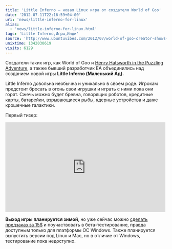 ```yaml
---
title: 'Little Inferno – новая Linux игра от создателя World of Goo'
date: '2012-07-11T22:16:59+04:00'
uri: 'news/little-inferno-for-linux'
alias: 
  - 'news/little-inferno-for-linux.html'
tags: 'Little Inferno,Игры,Инди'
source: 'http://www.ubuntuvibes.com/2012/07/world-of-goo-creator-shows-new-linux.html'
unixtime: 1342030619
visits: 6129
---
```

Создатели таких игр, как World of Goo и [Henry Hatsworth in the Puzzling Adventure](http://en.wikipedia.org/wiki/Henry_Hatsworth_in_the_Puzzling_Adventure), а также бывший разработчик EA объединились над созданием новой игры **Little Inferno (Маленький Ад).**

Little Inferno довольна необычна и уникально в своем роде. Игрокам предстоит бросать в огонь свои игрушки и играть с ними пока они горят. Сжечь можно будет бревна, говорящих роботов, кредитные карты, батарейки, взрывающиеся рыбы, ядерные устройства и даже крошечные галактики.

Первый тизер:

 <iframe src="https://www.youtube.com/embed/-0TniR3Ghxc" frameborder="0" width="500" height="281"></iframe>

**Выход игры планируется зимой**, но уже сейчас можно [сделать предзаказ за 15$](http://tomorrowcorporation.com/littleinferno) и поучаствовать в бета-тестирование, правда доступным только для платформы ОС Windows. Также планируется выпустить версии под Linux и Mac, но в отличие от Windows, тестирование пока недоступно.
